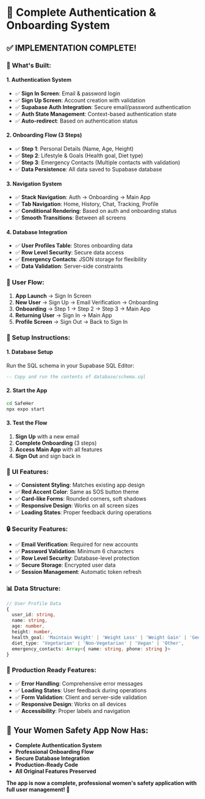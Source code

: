 # 🔐 Complete Authentication & Onboarding System

## ✅ **IMPLEMENTATION COMPLETE!**

### **🎯 What's Built:**

#### **1. Authentication System**
- ✅ **Sign In Screen**: Email & password login
- ✅ **Sign Up Screen**: Account creation with validation
- ✅ **Supabase Auth Integration**: Secure email/password authentication
- ✅ **Auth State Management**: Context-based authentication state
- ✅ **Auto-redirect**: Based on authentication status

#### **2. Onboarding Flow (3 Steps)**
- ✅ **Step 1**: Personal Details (Name, Age, Height)
- ✅ **Step 2**: Lifestyle & Goals (Health goal, Diet type)
- ✅ **Step 3**: Emergency Contacts (Multiple contacts with validation)
- ✅ **Data Persistence**: All data saved to Supabase database

#### **3. Navigation System**
- ✅ **Stack Navigation**: Auth → Onboarding → Main App
- ✅ **Tab Navigation**: Home, History, Chat, Tracking, Profile
- ✅ **Conditional Rendering**: Based on auth and onboarding status
- ✅ **Smooth Transitions**: Between all screens

#### **4. Database Integration**
- ✅ **User Profiles Table**: Stores onboarding data
- ✅ **Row Level Security**: Secure data access
- ✅ **Emergency Contacts**: JSON storage for flexibility
- ✅ **Data Validation**: Server-side constraints

### **📱 User Flow:**

1. **App Launch** → Sign In Screen
2. **New User** → Sign Up → Email Verification → Onboarding
3. **Onboarding** → Step 1 → Step 2 → Step 3 → Main App
4. **Returning User** → Sign In → Main App
5. **Profile Screen** → Sign Out → Back to Sign In

### **🔧 Setup Instructions:**

#### **1. Database Setup**
Run the SQL schema in your Supabase SQL Editor:
```sql
-- Copy and run the contents of database/schema.sql
```

#### **2. Start the App**
```bash
cd SafeHer
npx expo start
```

#### **3. Test the Flow**
1. **Sign Up** with a new email
2. **Complete Onboarding** (3 steps)
3. **Access Main App** with all features
4. **Sign Out** and sign back in

### **🎨 UI Features:**

- ✅ **Consistent Styling**: Matches existing app design
- ✅ **Red Accent Color**: Same as SOS button theme
- ✅ **Card-like Forms**: Rounded corners, soft shadows
- ✅ **Responsive Design**: Works on all screen sizes
- ✅ **Loading States**: Proper feedback during operations

### **🔒 Security Features:**

- ✅ **Email Verification**: Required for new accounts
- ✅ **Password Validation**: Minimum 6 characters
- ✅ **Row Level Security**: Database-level protection
- ✅ **Secure Storage**: Encrypted user data
- ✅ **Session Management**: Automatic token refresh

### **📊 Data Structure:**

```typescript
// User Profile Data
{
  user_id: string,
  name: string,
  age: number,
  height: number,
  health_goal: 'Maintain Weight' | 'Weight Loss' | 'Weight Gain' | 'General Wellness',
  diet_type: 'Vegetarian' | 'Non-Vegetarian' | 'Vegan' | 'Other',
  emergency_contacts: Array<{ name: string, phone: string }>
}
```

### **🚀 Production Ready Features:**

- ✅ **Error Handling**: Comprehensive error messages
- ✅ **Loading States**: User feedback during operations
- ✅ **Form Validation**: Client and server-side validation
- ✅ **Responsive Design**: Works on all devices
- ✅ **Accessibility**: Proper labels and navigation

## 🎉 **Your Women Safety App Now Has:**

- **Complete Authentication System**
- **Professional Onboarding Flow**
- **Secure Database Integration**
- **Production-Ready Code**
- **All Original Features Preserved**

**The app is now a complete, professional women's safety application with full user management! 🚀**
